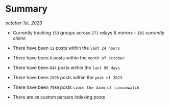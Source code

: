
# Summary
_october 1st, 2023_

- Currently tracking `153` groups across `271` relays & mirrors - _`101` currently online_

- There have been `11` posts within the `last 24 hours`

- There have been `0` posts within the `month of october`

- There have been `844` posts within the `last 90 days`

- There have been `2895` posts within the `year of 2023`

- There have been `7586` posts `since the dawn of ransomwatch`

- There are `80` custom parsers indexing posts

